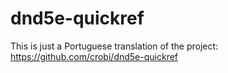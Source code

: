 # dnd5e-quickref

This is just a Portuguese translation of the project: https://github.com/crobi/dnd5e-quickref